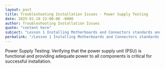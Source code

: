 ```yaml
---
layout: post
title: Troubleshooting Installation Issues - Power Supply Testing
date: 2025-01-10 12:00:00 -0000
author: Troubleshooting Installation Issues
quote: "content here"
subject: "Lesson 1 Installing Motherboards and Connectors standards and specifications"
permalink: "/Lesson 1 Installing Motherboards and Connectors standards and specifications/Troubleshooting Installation Issues/Troubleshooting Installation Issues - Power Supply Testing"
---
```


Power Supply Testing: Verifying that the power supply unit (PSU) is functional and providing adequate power to all components is critical for successful installation.
